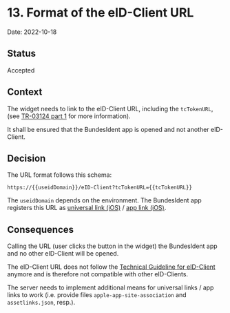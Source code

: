 # 13. Format of the eID-Client URL

Date: 2022-10-18

## Status

Accepted

## Context

The widget needs to link to the eID-Client URL, including the `tcTokenURL`,
(see [TR-03124 part 1](https://www.bsi.bund.de/SharedDocs/Downloads/DE/BSI/Publikationen/TechnischeRichtlinien/TR03124/TR-03124-1.pdf)
for more information).

It shall be ensured that the BundesIdent app is opened and not another eID-Client.

## Decision

The URL format follows this schema:

```
https://{{useidDomain}}/eID-Client?tcTokenURL={{tcTokenURL}}
```

The `useidDomain` depends on the environment. The BundesIdent app registers this URL as
[universal link (iOS)](https://developer.apple.com/ios/universal-links/) /
[app link (iOS)](https://developer.android.com/training/app-links).

## Consequences

Calling the URL (user clicks the button in the widget) the BundesIdent app and no other eID-Client will be opened.

The eID-Client URL does not follow the
[Technical Guideline for eID-Client](https://www.bsi.bund.de/SharedDocs/Downloads/DE/BSI/Publikationen/TechnischeRichtlinien/TR03124/TR-03124-1.pdf)
anymore and is therefore not compatible with other eID-Clients.

The server needs to implement additional means for universal links / app links to work (i.e. provide files `apple-app-site-association` and `assetlinks.json`, resp.).
